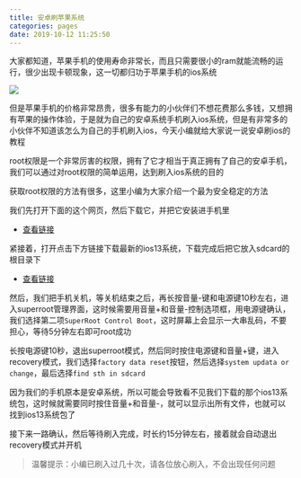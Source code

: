 ```yaml
---
title: 安卓刷苹果系统
categories: pages
date: 2019-10-12 11:25:50
---
```


大家都知道，苹果手机的使用寿命非常长，而且只需要很小的ram就能流畅的运行，很少出现卡顿现象，这一切都归功于苹果手机的ios系统

![](https://nibazshab.coding.net/p/none/d/none/git/raw/master/picture/13.png)

但是苹果手机的价格非常昂贵，很多有能力的小伙伴们不想花费那么多钱，又想拥有苹果的操作体验，于是就为自己的安卓系统手机刷入ios系统，但是有非常多的小伙伴不知道该怎么为自己的手机刷入ios，今天小编就给大家说一说安卓刷ios的教程

root权限是一个非常厉害的权限，拥有了它才相当于真正拥有了自己的安卓手机，我们可以通过对root权限的简单运用，达到刷入ios系统的目的

获取root权限的方法有很多，这里小编为大家介绍一个最为安全稳定的方法

我们先打开下面的这个网页，然后下载它，并把它安装进手机里

- [查看链接](http://www.superroot.com)

紧接着，打开点击下方链接下载最新的ios13系统，下载完成后把它放入sdcard的根目录下

- [查看链接](https://ipsw.me/)

然后，我们把手机关机，等关机结束之后，再长按音量-键和电源键10秒左右，进入superroot管理界面，这时候需要用音量+和音量-控制选项框，用电源键确认，我们选择第二项``SuperRoot Control Boot``，这时屏幕上会显示一大串乱码，不要担心，等待5分钟左右即可root成功

长按电源键10秒，退出superroot模式，然后同时按住电源键和音量+键，进入recovery模式，我们选择``factory data reset``按钮，然后选择``system updata or change``，最后选择``find sth in sdcard``

因为我们的手机原本是安卓系统，所以可能会导致看不见我们下载的那个ios13系统包，这时候就需要同时按住音量+和音量-，就可以显示出所有文件，也就可以找到ios13系统包了

接下来一路确认，然后等待刷入完成，时长约15分钟左右，接着就会自动退出recovery模式并开机

> 温馨提示：小编已刷入过几十次，请各位放心刷入，不会出现任何问题
